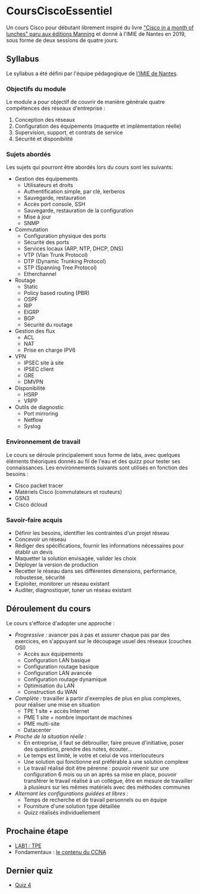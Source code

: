 # CoursCiscoEssentiel

Un cours Cisco pour débutant librement inspiré du livre ["Cisco in a month of lunches" paru aux éditions Manning](https://www.manning.com/books/learn-cisco-network-administration-in-a-month-of-lunches) et donné à l'IMIE de Nantes en 2019, sous forme de deux sessions de quatre jours.

## Syllabus

Le syllabus a été défini par l'équipe pédagogique de [l'IMIE de Nantes](https://numerique.imie.fr/).

### Objectifs du module

Le module a pour objectif de couvrir de manière générale quatre compétences des réseaux d'entreprise :

1. Conception des réseaux
2. Configuration des équipements (maquette et implémentation réelle)
3. Supervision, support, et contrats de service
4. Sécurité et disponibilité

### Sujets abordés

Les sujets qui pourront être abordés lors du cours sont les suivants: 

- Gestion des équipements
  - Utilisateurs et droits
  - Authentification simple, par clé, kerberos
  - Sauvegarde, restauration
  - Accès port console, SSH
  - Sauvegarde, restauration de la configuration
  - Mise à jour
  - SNMP
- Commutation
  - Configuration physique des ports
  - Sécurité des ports
  - Services locaux (ARP, NTP, DHCP, DNS)
  - VTP (Vlan Trunk Protocol)
  - DTP (Dynamic Trunking Protocol)
  - STP (Spanning Tree Protocol)
  - Etherchannel
- Routage
  - Static
  - Policy based routing (PBR)
  - OSPF
  - RIP
  - EIGRP
  - BGP
  - Sécurité du routage
- Gestion des flux
  - ACL
  - NAT
  - Prise en charge IPV6
- VPN
  - IPSEC site à site
  - IPSEC client
  - GRE
  - DMVPN
- Disponibilité
  - HSRP
  - VRPP
- Outils de diagnostic
  - Port mirroring
  - Netflow
  - Syslog

### Environnement de travail

Le cours se déroule principalement sous forme de labs, avec quelques éléments théoriques donnés au fil de l'eau et des quizz pour tester ses connaissances.
Les environnements suivants sont utilisés en fonction des besoins :

- Cisco packet tracer
- Matériels Cisco (commutateurs et routeurs)
- GSN3
- Cisco dcloud

### Savoir-faire acquis

- Définir les besoins, identifier les contraintes d'un projet réseau
- Concevoir un réseau
- Rédiger des spécifications, fournir les informations nécessaires pour établir un devis
- Maquetter la solution envisagée, valider les choix
- Déployer la version de production
- Recetter le réseau dans ses différentes dimensions, performance, robustesse, sécurité
- Exploiter, monitorer un réseau existant
- Auditer, diagnostiquer, tuner un réseau existant

## Déroulement du cours

Le cours s'efforce d'adopter une approche :

- *Progressive :* avancer pas à pas et assurer chaque pas par des exercices, en s'appuyant sur le découpage usuel des réseaux (couches OSI)
  - Accès aux équipements
  - Configuration LAN basique
  - Configuration routage basique
  - Configuration LAN avancée
  - Configuration routage dynamique
  - Optimisation du LAN
  - Construction du WAN
- *Complète :* travailler à partir d'exemples de plus en plus complexes, pour réaliser une mise en situation
  - TPE 1 site + accès Internet
  - PME 1 site + nombre important de machines
  - PME multi-site
  - Datacenter
- *Proche de la situation réelle :*
  - En entreprise, il faut se débrouiller, faire preuve d'initiative, poser des questions, prendre des notes, écouter...
  - Le temps est limité, le votre et celui de vos interlocuteurs
  - Une solution qui fonctionne est préférable à une solution complexe
  - Le travail réalisé doit être pérenne : pouvoir revenir sur une configuration 6 mois ou un an après sa mise en place, pouvoir transférer le travail réalisé à un collègue, être en mesure de travailler à plusieurs sur les mêmes matériels avec des méthodes communes
- *Alternant les configurations guidées et libres :*
  - Temps de recherche et de travail personnels ou en équipe
  - Fourniture d'une solution type détaillée
  - Quizz réalisés individuellement

## Prochaine étape

- [LAB1 : TPE](lab1.md)
- Fondamentaux : [le contenu du CCNA](contenuccna.md)

## Dernier quiz
- [Quiz 4](https://goo.gl/forms/hMfaGWOlugfCb63r2)